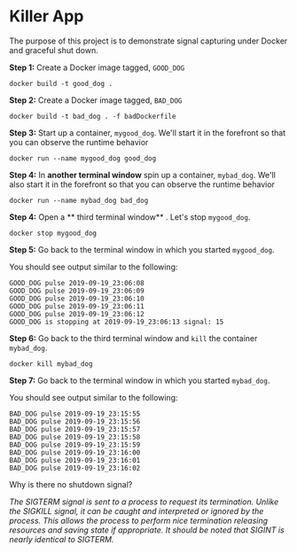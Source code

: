 # Killer App

The purpose of this project is to demonstrate signal capturing under Docker and graceful
shut down.

**Step 1:**  Create a Docker image tagged, `GOOD_DOG`

`docker build -t good_dog .`

**Step 2:** Create a Docker image tagged, `BAD_DOG`

`docker build -t bad_dog . -f badDockerfile`

**Step 3:** Start up a container, `mygood_dog`. We'll start it in the forefront so that you
can observe the runtime behavior

`docker run --name mygood_dog good_dog`

**Step 4:** In **another terminal window** spin up a container, `mybad_dog`.
We'll also start it in the forefront so that you can observe the runtime behavior

`docker run --name mybad_dog bad_dog`

**Step 4:** Open a ** third terminal window** . Let's stop `mygood_dog`.

`docker stop mygood_dog`

**Step 5:** Go back to the terminal window in which you started `mygood_dog`.

You should see output similar to the following:

```text
GOOD_DOG pulse 2019-09-19_23:06:08
GOOD_DOG pulse 2019-09-19_23:06:09
GOOD_DOG pulse 2019-09-19_23:06:10
GOOD_DOG pulse 2019-09-19_23:06:11
GOOD_DOG pulse 2019-09-19_23:06:12
GOOD_DOG is stopping at 2019-09-19_23:06:13 signal: 15
```

**Step 6:** Go back to the third terminal window and `kill` the container `mybad_dog`.

`docker kill mybad_dog`

**Step 7:** Go back to the terminal window in which you started `mybad_dog`.

You should see output similar to the following:

```text
BAD_DOG pulse 2019-09-19_23:15:55
BAD_DOG pulse 2019-09-19_23:15:56
BAD_DOG pulse 2019-09-19_23:15:57
BAD_DOG pulse 2019-09-19_23:15:58
BAD_DOG pulse 2019-09-19_23:15:59
BAD_DOG pulse 2019-09-19_23:16:00
BAD_DOG pulse 2019-09-19_23:16:01
BAD_DOG pulse 2019-09-19_23:16:02
```

Why is there no shutdown signal?

_The SIGTERM signal is sent to a process to request its termination.
Unlike the SIGKILL signal, it can be caught and interpreted or ignored by the process.
This allows the process to perform nice termination releasing resources and saving state if appropriate.
It should be noted that SIGINT is nearly identical to SIGTERM._
